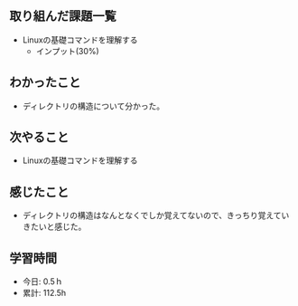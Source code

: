 ## 取り組んだ課題一覧
- Linuxの基礎コマンドを理解する
  - インプット(30%)

## わかったこと
- ディレクトリの構造について分かった。
 
## 次やること
- Linuxの基礎コマンドを理解する

## 感じたこと
- ディレクトリの構造はなんとなくでしか覚えてないので、きっちり覚えていきたいと感じた。

## 学習時間
- 今日: 0.5ｈ
- 累計: 112.5h
